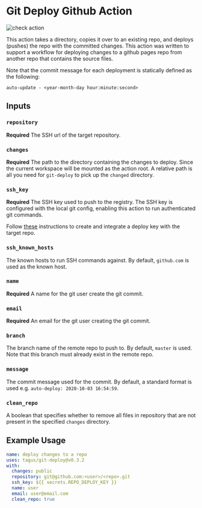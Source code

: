 # Git Deploy Github Action

![check action](https://github.com/tagus/git-deploy/workflows/check%20action/badge.svg?branch=master)

This action takes a directory, copies it over to an existing repo, and deploys (pushes) the repo
with the committed changes. This action was written to support a workflow for deploying changes
to a github pages repo from another repo that contains the source files.

Note that the commit message for each deployment is statically defined as the following:

```
auto-update - <year-month-day hour:minute:second>
```

## Inputs

### `repository`

**Required** The SSH url of the target repository.

### `changes`

**Required** The path to the directory containing the changes to deploy. Since
the current workspace will be mounted as the action root. A relative path is all
you need for `git-deploy` to pick up the `changed` directory.

### `ssh_key`

**Required** The SSH key used to push to the registry. The SSH key is
configured with the local git config, enabling this action to run
authenticated git commands.

Follow [these](https://developer.github.com/v3/guides/managing-deploy-keys/#deploy-keys)
instructions to create and integrate a deploy key with the target repo.

### `ssh_known_hosts`

The known hosts to run SSH commands against. By default, `github.com` is used
as the known host.

### `name`

**Required** A name for the git user create the git commit.

### `email`

**Required** An email for the git user creating the git commit.

### `branch`

The branch name of the remote repo to push to. By default, `master` is used.
Note that this branch must already exist in the remote repo.

### `message`

The commit message used for the commit. By default, a standard format is used
e.g. `auto-deploy: 2020-10-03 16:54:59`.

### `clean_repo`

A boolean that specifies whether to remove all files in repository that are not present
in the specified `changes` directory.

## Example Usage

```yaml
name: deploy changes to a repo
uses: tagus/git-deploy@v0.3.2
with:
  changes: public
  repository: git@github.com:<user>/<repo>.git
  ssh_key: ${{ secrets.REPO_DEPLOY_KEY }}
  name: user
  email: user@email.com
  clean_repo: true
```
